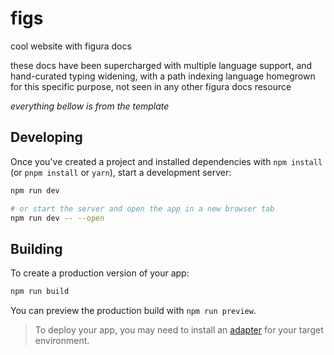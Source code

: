 # figs

cool website with figura docs

these docs have been supercharged with multiple language support, and hand-curated typing widening, with a path indexing language homegrown for this specific purpose, not seen in any other figura docs resource



*everything bellow is from the template*

## Developing

Once you've created a project and installed dependencies with `npm install` (or `pnpm install` or `yarn`), start a development server:

```bash
npm run dev

# or start the server and open the app in a new browser tab
npm run dev -- --open
```

## Building

To create a production version of your app:

```bash
npm run build
```

You can preview the production build with `npm run preview`.

> To deploy your app, you may need to install an [adapter](https://kit.svelte.dev/docs/adapters) for your target environment.
